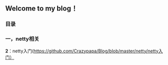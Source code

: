## Welcome to my blog！

### 目录
### 一，netty相关
**2**：netty入门(https://github.com/Crazypapa/Blog/blob/master/netty/netty入门）
